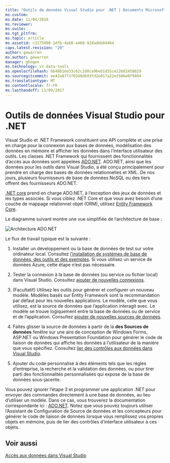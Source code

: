 ```yaml
---
title: "Outils de données Visual Studio pour .NET | Documents Microsoft"
ms.custom: 
ms.date: 11/04/2016
ms.reviewer: 
ms.suite: 
ms.tgt_pltfrm: 
ms.topic: article
ms.assetid: c3175080-1dfb-4ab8-a460-92dadbb844b4
caps.latest.revision: "20"
author: gewarren
ms.author: gewarren
manager: ghogen
ms.technology: vs-data-tools
ms.openlocfilehash: 6b48b16d33c62c2d0ca96eb1d55ce22682458029
ms.sourcegitcommit: ee42a8771f0248db93fd2e017a22e2506e0f9404
ms.translationtype: MT
ms.contentlocale: fr-FR
ms.lasthandoff: 11/09/2017
---
```

# <a name="visual-studio-data-tools-for-net"></a>Outils de données Visual Studio pour .NET
Visual Studio et .NET Framework constituent une API complète et une prise en charge pour la connexion aux bases de données, modélisation des données en mémoire et afficher les données dans l’interface utilisateur des outils. Les classes .NET Framework qui fournissent des fonctionnalités d’accès aux données sont appelées [ADO.NET](https://msdn.microsoft.com/library/e80y5yhx.aspx). ADO.NET, ainsi que les données pour les outils dans Visual Studio, a été conçu principalement pour prendre en charge des bases de données relationnelles et XML. De nos jours, plusieurs fournisseurs de base de données NoSQL ou des tiers offrent des fournisseurs ADO.NET.  
  
[.NET core](https://www.dotnetfoundation.org/netcore) prend en charge ADO.NET, à l’exception des jeux de données et les types associés. Si vous ciblez .NET Core et que vous avez besoin d’une couche de mappage relationnel objet (ORM), utilisez [Entity Framework Core](https://docs.microsoft.com/ef/core/).  
  
Le diagramme suivant montre une vue simplifiée de l’architecture de base :  
  
![Architecture ADO.NET](../data-tools/media/raddata-ado-net-architecture-diagram.png "raddata diagramme d’Architecture ADO.NET")  
  
Le flux de travail typique est la suivante :  
  
1.  Installer un développement ou la base de données de test sur votre ordinateur local. Consultez [l’installation de systèmes de base de données, des outils et des exemples](../data-tools/installing-database-systems-tools-and-samples.md). Si vous utilisez un service de données Azure, cette étape n’est pas nécessaire.  
  
2.  Tester la connexion à la base de données (ou service ou fichier local) dans Visual Studio. Consultez [ajouter de nouvelles connexions](../data-tools/add-new-connections.md).  
  
3.  (Facultatif) Utilisez les outils pour générer et configurer un nouveau modèle. Modèles basés sur Entity Framework sont la recommandation par défaut pour les nouvelles applications. Le modèle, celle que vous utilisez, est la source de données que l’application interagit avec. Le modèle se trouve logiquement entre la base de données ou de service et de l’application.  Consultez [ajouter de nouvelles sources de données](../data-tools/add-new-data-sources.md).  
  
4.  Faites glisser la source de données à partir de la **des Sources de données** fenêtre sur une aire de conception de Windows Forms, ASP.NET ou Windows Presentation Foundation pour générer le code de liaison de données qui affiche les données à l’utilisateur de la manière que vous spécifiez. Consultez [lier des contrôles aux données dans Visual Studio](../data-tools/bind-controls-to-data-in-visual-studio.md).  
  
5.  Ajouter du code personnalisé à des éléments tels que les règles d’entreprise, la recherche et la validation des données, ou pour tirer parti des fonctionnalités personnalisées qui expose de la base de données sous-jacente.  
  
Vous pouvez ignorer l’étape 3 et programmer une application .NET pour envoyer des commandes directement à une base de données, au lieu d’utiliser un modèle. Dans ce cas, vous trouverez la documentation correspondante ici : [ADO.NET](https://msdn.microsoft.com/library/e80y5yhx.aspx). Notez que vous pouvez toujours utiliser l’Assistant de Configuration de Source de données et les concepteurs pour générer le code de liaison de données lorsque vous remplissez vos propres objets en mémoire, puis de lier des contrôles d’interface utilisateur à ces objets.
  
## <a name="see-also"></a>Voir aussi
[Accès aux données dans Visual Studio](../data-tools/accessing-data-in-visual-studio.md)